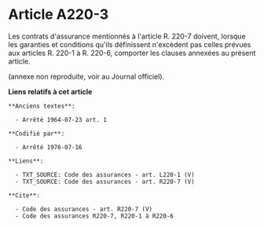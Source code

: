 # Article A220-3

Les contrats d'assurance mentionnés à l'article R. 220-7 doivent, lorsque les garanties et conditions qu'ils définissent
n'excèdent pas celles prévues aux articles R. 220-1 à R. 220-6, comporter les clauses annexées au présent article.

(annexe non reproduite, voir au Journal officiel).

**Liens relatifs à cet article**

	**Anciens textes**:

	  - Arrêté 1964-07-23 art. 1

	**Codifié par**:

	  - Arrêté 1976-07-16

	**Liens**:

	  - TXT_SOURCE: Code des assurances - art. L220-1 (V)
	  - TXT_SOURCE: Code des assurances - art. R220-7 (V)

	**Cite**:

	  - Code des assurances - art. R220-7 (V)
	  - Code des assurances R220-7, R220-1 à R220-6
